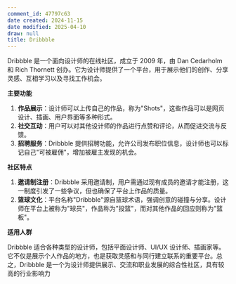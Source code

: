 ```yaml
---
comment_id: 47797c63
date created: 2024-11-15
date modified: 2025-04-10
draw: null
title: Dribbble
---
```

Dribbble 是一个面向设计师的在线社区，成立于 2009 年，由 Dan Cedarholm 和 Rich Thornett 创办。它为设计师提供了一个平台，用于展示他们的创作、分享灵感、互相学习以及寻找工作机会。

**主要功能**

1. **作品展示**：设计师可以上传自己的作品，称为"Shots"，这些作品可以是网页设计、插画、用户界面等多种形式。
2. **社交互动**：用户可以对其他设计师的作品进行点赞和评论，从而促进交流与反馈。
3. **招聘服务**：Dribbble 提供招聘功能，允许公司发布职位信息，设计师也可以标记自己"可被雇佣"，增加被雇主发现的机会。

**社区特点**

1. **邀请制注册**：Dribbble 采用邀请制，用户需通过现有成员的邀请才能注册，这一制度引发了一些争议，但也确保了平台上作品的质量。
2. **篮球文化**：平台名称"Dribbble"源自篮球术语，强调创意的碰撞与分享。设计师在平台上被称为"球员"，作品称为"投篮"，而对其他作品的回应则称为"篮板"。

**适用人群**

Dribbble 适合各种类型的设计师，包括平面设计师、UI/UX 设计师、插画家等。它不仅是展示个人作品的地方，也是获取灵感和与同行建立联系的重要平台。总之，Dribbble 是一个为设计师提供展示、交流和职业发展的综合性社区，具有较高的行业影响力
